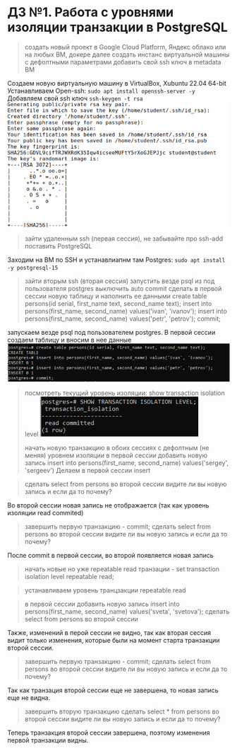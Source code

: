 # ДЗ №1. Работа с уровнями изоляции транзакции в PostgreSQL

> создать новый проект в Google Cloud Platform, Яндекс облако или на любых ВМ, докере
> далее создать инстанс виртуальной машины с дефолтными параметрами
> добавить свой ssh ключ в metadata ВМ

Создаем новую виртуальную машину в VirtualBox, Xubuntu 22.04 64-bit
Устанавливаем Open-ssh:
`sudo apt install openssh-server -y`
Добавляем свой ssh ключ
`ssh-keygen -t rsa`
![Image alt](https://github.com/nzimenkov/POSTGRES-HW/blob/OTUS/HW01/создание%20SSH%20ключа.png)


> зайти удаленным ssh (первая сессия), не забывайте про ssh-add
> поставить PostgreSQL

Заходим на ВМ по SSH и устанавлиапнм там Postgres:
`sudo apt install -y postgresql-15`


> зайти вторым ssh (вторая сессия)
> запустить везде psql из под пользователя postgres
> выключить auto commit
> сделать в первой сессии новую таблицу и наполнить ее данными create table persons(id serial, first_name text, second_name text); insert into persons(first_name, second_name) values('ivan', 'ivanov'); insert into persons(first_name, second_name) values('petr', 'petrov'); commit;

запускаем везде psql под пользователем postgres. В первой сессии создаем таблицу и вносим в нее данные
![Image alt](https://github.com/nzimenkov/POSTGRES-HW/blob/OTUS/HW01/2.png)

> посмотреть текущий уровень изоляции: show transaction isolation level
![Image alt](https://github.com/nzimenkov/POSTGRES-HW/blob/OTUS/HW01/3.png)
> 
> начать новую транзакцию в обоих сессиях с дефолтным (не меняя) уровнем изоляции
> в первой сессии добавить новую запись insert into persons(first_name, second_name) values('sergey', 'sergeev')
Делаем в первой сессии insert

> сделать select from persons во второй сессии
> видите ли вы новую запись и если да то почему?

Во второй сессии новая запись не отображается (так как уровень изоляции read commited)

> завершить первую транзакцию - commit;
> сделать select from persons во второй сессии
> видите ли вы новую запись и если да то почему?

После commit в первой сессии, во второй появляется новая запись

> начать новые но уже repeatable read транзации - set transaction isolation level repeatable read;

> устанавливаем уровень транцзакции repeatable read

> в первой сессии добавить новую запись insert into persons(first_name, second_name) values('sveta', 'svetova');
> сделать select from persons во второй сессии

Также, изменений в перой сессии не видно, так как вторая сессия видит только изменения, которые были на момент старта транзакции второй сессии.

> завершить первую транзакцию - commit;
> сделать select from persons во второй сессии
> видите ли вы новую запись и если да то почему?


Так как транзация второй сессии еще не завершена, то новая запись еще не видна.

> завершить вторую транзакцию
> сделать select * from persons во второй сессии
> видите ли вы новую запись и если да то почему?

Теперь транзакция второй сессии завершена, поэтому изменения первой транзакции видны.
